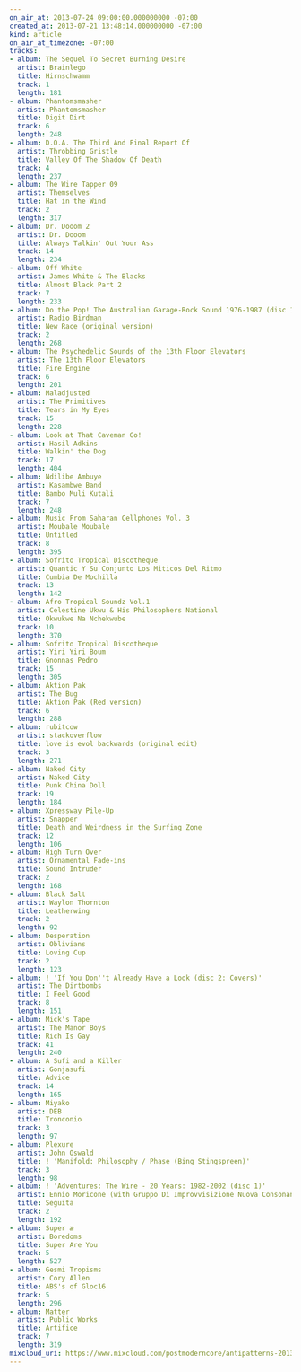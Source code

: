 ```yaml
---
on_air_at: 2013-07-24 09:00:00.000000000 -07:00
created_at: 2013-07-21 13:48:14.000000000 -07:00
kind: article
on_air_at_timezone: -07:00
tracks:
- album: The Sequel To Secret Burning Desire
  artist: Brainlego
  title: Hirnschwamm
  track: 1
  length: 181
- album: Phantomsmasher
  artist: Phantomsmasher
  title: Digit Dirt
  track: 6
  length: 248
- album: D.O.A. The Third And Final Report Of
  artist: Throbbing Gristle
  title: Valley Of The Shadow Of Death
  track: 4
  length: 237
- album: The Wire Tapper 09
  artist: Themselves
  title: Hat in the Wind
  track: 2
  length: 317
- album: Dr. Dooom 2
  artist: Dr. Dooom
  title: Always Talkin' Out Your Ass
  track: 14
  length: 234
- album: Off White
  artist: James White & The Blacks
  title: Almost Black Part 2
  track: 7
  length: 233
- album: Do the Pop! The Australian Garage-Rock Sound 1976-1987 (disc 1)
  artist: Radio Birdman
  title: New Race (original version)
  track: 2
  length: 268
- album: The Psychedelic Sounds of the 13th Floor Elevators
  artist: The 13th Floor Elevators
  title: Fire Engine
  track: 6
  length: 201
- album: Maladjusted
  artist: The Primitives
  title: Tears in My Eyes
  track: 15
  length: 228
- album: Look at That Caveman Go!
  artist: Hasil Adkins
  title: Walkin' the Dog
  track: 17
  length: 404
- album: Ndilibe Ambuye
  artist: Kasambwe Band
  title: Bambo Muli Kutali
  track: 7
  length: 248
- album: Music From Saharan Cellphones Vol. 3
  artist: Moubale Moubale
  title: Untitled
  track: 8
  length: 395
- album: Sofrito Tropical Discotheque
  artist: Quantic Y Su Conjunto Los Miticos Del Ritmo
  title: Cumbia De Mochilla
  track: 13
  length: 142
- album: Afro Tropical Soundz Vol.1
  artist: Celestine Ukwu & His Philosophers National
  title: Okwukwe Na Nchekwube
  track: 10
  length: 370
- album: Sofrito Tropical Discotheque
  artist: Yiri Yiri Boum
  title: Gnonnas Pedro
  track: 15
  length: 305
- album: Aktion Pak
  artist: The Bug
  title: Aktion Pak (Red version)
  track: 6
  length: 288
- album: rubitcow
  artist: stackoverflow
  title: love is evol backwards (original edit)
  track: 3
  length: 271
- album: Naked City
  artist: Naked City
  title: Punk China Doll
  track: 19
  length: 184
- album: Xpressway Pile-Up
  artist: Snapper
  title: Death and Weirdness in the Surfing Zone
  track: 12
  length: 106
- album: High Turn Over
  artist: Ornamental Fade-ins
  title: Sound Intruder
  track: 2
  length: 168
- album: Black Salt
  artist: Waylon Thornton
  title: Leatherwing
  track: 2
  length: 92
- album: Desperation
  artist: Oblivians
  title: Loving Cup
  track: 2
  length: 123
- album: ! 'If You Don''t Already Have a Look (disc 2: Covers)'
  artist: The Dirtbombs
  title: I Feel Good
  track: 8
  length: 151
- album: Mick's Tape
  artist: The Manor Boys
  title: Rich Is Gay
  track: 41
  length: 240
- album: A Sufi and a Killer
  artist: Gonjasufi
  title: Advice
  track: 14
  length: 165
- album: Miyako
  artist: DEB
  title: Tronconio
  track: 3
  length: 97
- album: Plexure
  artist: John Oswald
  title: ! 'Manifold: Philosophy / Phase (Bing Stingspreen)'
  track: 3
  length: 98
- album: ! 'Adventures: The Wire - 20 Years: 1982-2002 (disc 1)'
  artist: Ennio Moricone (with Gruppo Di Improvvisizione Nuova Consonanza)
  title: Seguita
  track: 2
  length: 192
- album: Super æ
  artist: Boredoms
  title: Super Are You
  track: 5
  length: 527
- album: Gesmi Tropisms
  artist: Cory Allen
  title: ABS's of Gloc16
  track: 5
  length: 296
- album: Matter
  artist: Public Works
  title: Artifice
  track: 7
  length: 319
mixcloud_uri: https://www.mixcloud.com/postmoderncore/antipatterns-2013-07-24/
---
```


